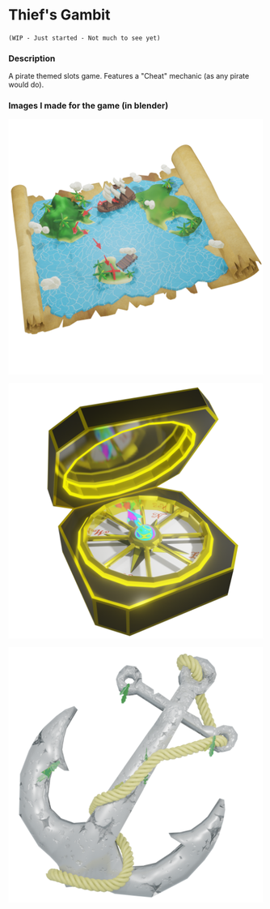 # Thief's Gambit

`(WIP - Just started - Not much to see yet)`

### Description

A pirate themed slots game. Features a "Cheat" mechanic (as any pirate would do).

### Images I made for the game (in blender)

![Treasure Map](./graphics/blender/Treasure%20Map/Treasure%20Map%20Render.png)

![Compass](./graphics/blender/Compass/Compass%20Render.png)

![Anchor](./graphics/blender/Anchor/Anchor%20Render.png)